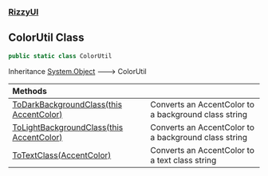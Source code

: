 ### [RizzyUI](RizzyUI 'RizzyUI')

## ColorUtil Class

```csharp
public static class ColorUtil
```

Inheritance [System.Object](https://docs.microsoft.com/en-us/dotnet/api/System.Object 'System.Object') &#129106; ColorUtil

| Methods | |
| :--- | :--- |
| [ToDarkBackgroundClass(this AccentColor)](RizzyUI.ColorUtil.ToDarkBackgroundClass(thisRizzyUI.AccentColor) 'RizzyUI.ColorUtil.ToDarkBackgroundClass(this RizzyUI.AccentColor)') | Converts an AccentColor to a background class string |
| [ToLightBackgroundClass(this AccentColor)](RizzyUI.ColorUtil.ToLightBackgroundClass(thisRizzyUI.AccentColor) 'RizzyUI.ColorUtil.ToLightBackgroundClass(this RizzyUI.AccentColor)') | Converts an AccentColor to a background class string |
| [ToTextClass(AccentColor)](RizzyUI.ColorUtil.ToTextClass(RizzyUI.AccentColor) 'RizzyUI.ColorUtil.ToTextClass(RizzyUI.AccentColor)') | Converts an AccentColor to a text class string |
